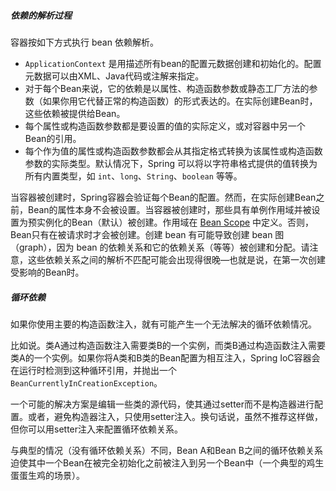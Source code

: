 ##### 依赖的解析过程

容器按如下方式执行 bean 依赖解析。

- `ApplicationContext` 是用描述所有bean的配置元数据创建和初始化的。配置元数据可以由XML、Java代码或注解来指定。
- 对于每个Bean来说，它的依赖是以属性、构造函数参数或静态工厂方法的参数（如果你用它代替正常的构造函数）的形式表达的。在实际创建Bean时，这些依赖被提供给Bean。
- 每个属性或构造函数参数都是要设置的值的实际定义，或对容器中另一个Bean的引用。
- 每个作为值的属性或构造函数参数都会从其指定格式转换为该属性或构造函数参数的实际类型。默认情况下，Spring 可以将以字符串格式提供的值转换为所有内置类型，如 `int`、`long`、`String`、`boolean` 等等。

当容器被创建时，Spring容器会验证每个Bean的配置。然而，在实际创建Bean之前，Bean的属性本身不会被设置。当容器被创建时，那些具有单例作用域并被设置为预实例化的Bean（默认）被创建。作用域在 [Bean Scope](https://springdoc.cn/spring/core.html#beans-factory-scopes) 中定义。否则，Bean只有在被请求时才会被创建。创建 bean 有可能导致创建 bean 图（graph），因为 bean 的依赖关系和它的依赖关系（等等）被创建和分配。请注意，这些依赖关系之间的解析不匹配可能会出现得很晚—也就是说，在第一次创建受影响的Bean时。

##### 循环依赖

如果你使用主要的构造函数注入，就有可能产生一个无法解决的循环依赖情况。

比如说。类A通过构造函数注入需要类B的一个实例，而类B通过构造函数注入需要类A的一个实例。如果你将A类和B类的Bean配置为相互注入，Spring IoC容器会在运行时检测到这种循环引用，并抛出一个 `BeanCurrentlyInCreationException`。

一个可能的解决方案是编辑一些类的源代码，使其通过setter而不是构造器进行配置。或者，避免构造器注入，只使用setter注入。换句话说，虽然不推荐这样做，但你可以用setter注入来配置循环依赖关系。

与典型的情况（没有循环依赖关系）不同，Bean A和Bean B之间的循环依赖关系迫使其中一个Bean在被完全初始化之前被注入到另一个Bean中（一个典型的鸡生蛋蛋生鸡的场景）。

